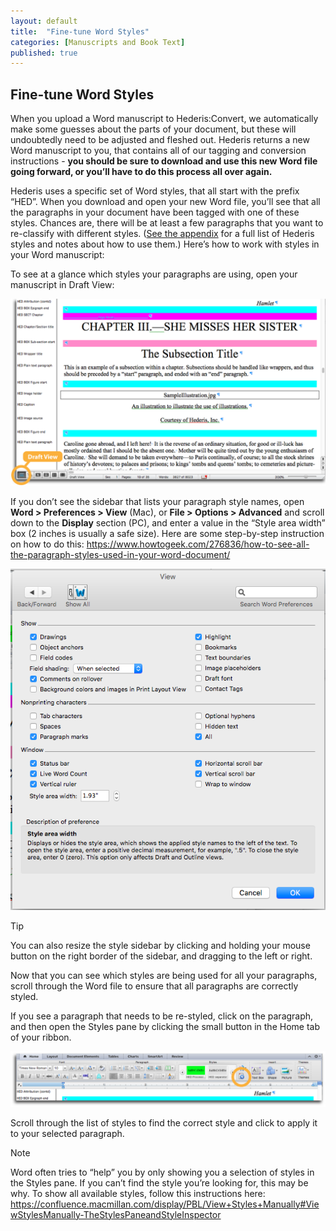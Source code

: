 ```yaml
---
layout: default
title:  "Fine-tune Word Styles"
categories: [Manuscripts and Book Text]
published: true
---
```


<section data-type="chapter" class="hsecchapter" data-hederis-type="hsecchapter" id="ptDkdjVjP"><h1 data-hederis-type="hblkchaptitle" class="hblkchaptitle" id="pgwm6LOG5">Fine-tune Word Styles</h1>
    <p class="hblkp" data-hederis-type="hblkp" id="pPCsgb4IT">When you upload a Word manuscript to Hederis:Convert, we automatically make some guesses about the parts of your document, but these will undoubtedly need to be adjusted and fleshed out. Hederis returns a new Word manuscript to you, that contains all of our tagging and conversion instructions - <strong id="piM2dkDw2">you should be sure to download and use this new Word file going forward, or you&#8217;ll have to do this process all over again.</strong></p>
    <p class="hblkp" data-hederis-type="hblkp" id="paA47nVgg">Hederis uses a specific set of Word styles, that all start with the prefix &#8220;HED&#8221;. When you download and open your new Word file, you&#8217;ll see that all the paragraphs in your document have been tagged with one of these styles. Chances are, there will be at least a few paragraphs that you want to re-classify with different styles. (<a href="{% post_url 2019-03-04-28-ListofHederisWordStyles %}" id="pMdk0Pwlw"><span class="Hyperlink" id="pCpYboJ0N">See the appendix</span></a> for a full list of Hederis styles and notes about how to use them.) Here&#8217;s how to work with styles in your Word manuscript:</p>
    <p class="hblkp" data-hederis-type="hblkp" id="pLHsCA6rl">To see at a glance which styles your paragraphs are using, open your manuscript in Draft View:</p>
    <img data-hederis-type="hblkimg" class="hblkimg" id="p5Fa0DAzH" src="/images/stylesidebar1-callouts-01.png"/>
    <p class="hblkp" data-hederis-type="hblkp" id="ptic0oq9G">If you don&#8217;t see the sidebar that lists your paragraph style names, open <strong id="p62mqYtO6">Word &gt; Preferences &gt; View</strong> (Mac), or <strong id="pRBPVhjBz">File &gt; Options &gt; Advanced</strong> and scroll down to the <strong id="pnWmfTFIt">Display</strong> section (PC), and enter a value in the &#8220;Style area width&#8221; box (2 inches is usually a safe size). Here are some step-by-step instruction on how to do this: <a href="https://www.howtogeek.com/276836/how-to-see-all-the-paragraph-styles-used-in-your-word-document/" id="prnq0VKhN"><span class="Hyperlink" id="p6rOUxKkP">https://www.howtogeek.com/276836/how-to-see-all-the-paragraph-styles-used-in-your-word-document/</span></a></p>
    <img data-hederis-type="hblkimg" class="hblkimg" id="pcgwJsClw" src="/images/stylesidebar4.png"/>
    <aside class="hwprbox box" data-hederis-type="hwprboxstart" id="pyuqQZRfP" data-type="sidebar"><p class="hblktype" data-hederis-type="hblktype" id="pJU9ZUejh">Tip</p>
    <p class="hblkp" data-hederis-type="hblkp" id="pYlno09rr">You can also resize the style sidebar by clicking and holding your mouse button on the right border of the sidebar, and dragging to the left or right.</p>
    </aside>
    <p class="hblkp" data-hederis-type="hblkp" id="pK65AyGKB">Now that you can see which styles are being used for all your paragraphs, scroll through the Word file to ensure that all paragraphs are correctly styled.</p>
    <p class="hblkp" data-hederis-type="hblkp" id="pRXLewSV2">If you see a paragraph that needs to be re-styled, click on the paragraph, and then open the Styles pane by clicking the small button in the Home tab of your ribbon.</p>
    <img data-hederis-type="hblkimg" class="hblkimg" id="pEXTbbjP9" src="/images/stylespane1-01.png"/>
    <p class="hblkp" data-hederis-type="hblkp" id="pe5ahIZK4">Scroll through the list of styles to find the correct style and click to apply it to your selected paragraph.</p>
    <aside class="hwprbox box" data-hederis-type="hwprboxstart" id="p98QyLGqV" data-type="sidebar"><p class="hblktype" data-hederis-type="hblktype" id="pnOGRblK4">Note</p>
    <p class="hblkp" data-hederis-type="hblkp" id="p9vtXR8PM">Word often tries to &#8220;help&#8221; you by only showing you a selection of styles in the Styles pane. If you can&#8217;t find the style you&#8217;re looking for, this may be why. To show all available styles, follow this instructions here: <a href="https://confluence.macmillan.com/display/PBL/View+Styles+Manually#ViewStylesManually-TheStylesPaneandStyleInspector" id="pnad1FQum"><span class="Hyperlink" id="pmgRP3I5u">https://confluence.macmillan.com/display/PBL/View+Styles+Manually#ViewStylesManually-TheStylesPaneandStyleInspector</span></a></p>
    </aside>
    </section>
    